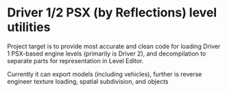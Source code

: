 Driver 1/2 PSX (by Reflections) level utilities
============

Project target is to provide most accurate and clean code for loading Driver 1 PSX-based engine levels (primarily is Driver 2), and decompilation to separate parts for representation in Level Editor.

Currently it can export models (including vehicles), further is reverse engineer texture loading, spatial subdivision, and objects

